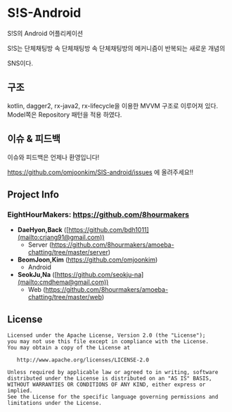 # S!S-Android

S!S의 Android 어플리케이션

S!S는 단체채팅방 속 단체채팅방 속 단체채팅방의 메커니즘이 반복되는 새로운 개념의 

SNS이다. 



## 구조

kotlin, dagger2, rx-java2, rx-lifecycle을 이용한 MVVM 구조로 이루어져 있다. Model쪽은 Repository 패턴을 적용 하였다.



## 이슈 & 피드백

이슈와 피드백은 언제나 환영입니다!  

https://github.com/omjoonkim/SIS-android/issues  에 올려주세요!!



## Project Info

### EightHourMakers: https://github.com/8hourmakers

- **DaeHyon,Back** ([https://github.com/bdh1011](mailto:crjang91@gmail.com)) 
  - Server (https://github.com/8hourmakers/amoeba-chatting/tree/master/server)
- **BeomJoon,Kim** (https://github.com/omjoonkim) 
  - Android 
- **SeokJu,Na** ([https://github.com/seokju-na](mailto:cmdhema@gmail.com))
  - Web (https://github.com/8hourmakers/amoeba-chatting/tree/master/web)



## License

```
Licensed under the Apache License, Version 2.0 (the "License");
you may not use this file except in compliance with the License.
You may obtain a copy of the License at

   http://www.apache.org/licenses/LICENSE-2.0

Unless required by applicable law or agreed to in writing, software
distributed under the License is distributed on an "AS IS" BASIS,
WITHOUT WARRANTIES OR CONDITIONS OF ANY KIND, either express or implied.
See the License for the specific language governing permissions and
limitations under the License.
```